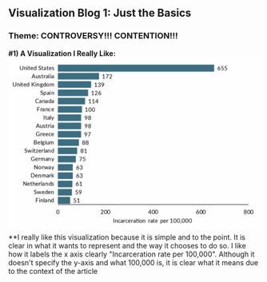 ## Visualization Blog 1: Just the Basics
### Theme: CONTROVERSY!!! CONTENTION!!!

**#1) A Visualization I Really Like:**
![Imprisonement Rates Across Different Countries](images/incarceration_world.png)
**I really like this visualization because it is simple and to the point. It is clear in what it wants to represent and the way it chooses to do so. I like how it labels the x axis clearly "Incarceration rate per 100,000". Although it doesn't specify the y-axis and what 100,000 is, it is clear what it means due to the context of the article 
